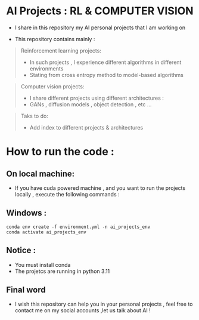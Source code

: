 # AI Projects : RL & COMPUTER VISION

- I share in this repository my AI personal projects that I am working on

- This repository contains mainly :

> Reinforcement learning projects:
>
> - In such projects , I experience different algorithms in different environments
> - Stating from cross entropy method to model-based algorithms

> Computer vision projects:
>
> - I share different projects using different architectures :
> - GANs , diffusion models , object detection , etc ...

> Taks to do:
>
> - Add index to different projects & architectures

# How to run the code :

## On local machine:

- If you have cuda powered machine , and you want to run the projects locally , execute the following commands :

## Windows :

```batch
conda env create -f environment.yml -n ai_projects_env
conda activate ai_projects_env
```

## Notice :

- You must install conda
- The projetcs are running in python 3.11

## Final word

- I wish this repository can help you in your personal projects , feel free to contact me on my social accounts ,let us talk about AI !
